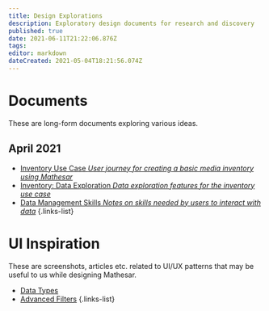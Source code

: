 ```yaml
---
title: Design Explorations
description: Exploratory design documents for research and discovery
published: true
date: 2021-06-11T21:22:06.876Z
tags: 
editor: markdown
dateCreated: 2021-05-04T18:21:56.074Z
---
```


# Documents
These are long-form documents exploring various ideas.

## April 2021
- [Inventory Use Case *User journey for creating a basic media inventory using Mathesar*](/design/exploration/use-cases/inventory-use-case)
- [Inventory: Data Exploration *Data exploration features for the inventory use case*](/design/exploration/inventory-data-exploration)
- [Data Management Skills *Notes on skills needed by users to interact with data*](/design/exploration/data-management-skills)
{.links-list}

# UI Inspiration
These are screenshots, articles etc. related to UI/UX patterns that may be useful to us while designing Mathesar.

- [Data Types](/design/exploration/data-types)
- [Advanced Filters](/design/exploration/filters)
{.links-list}